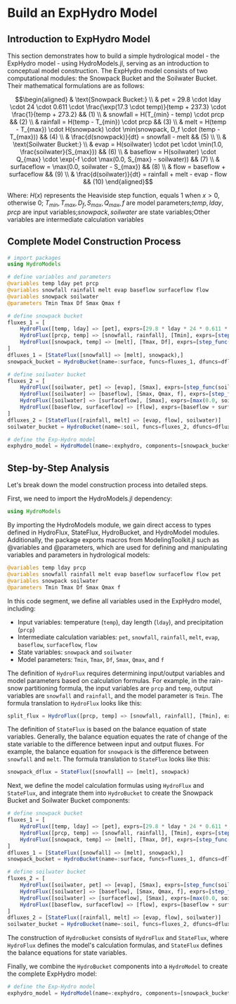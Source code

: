 # Build an ExpHydro Model

## Introduction to ExpHydro Model

This section demonstrates how to build a simple hydrological model - the ExpHydro model - using HydroModels.jl, serving as an introduction to conceptual model construction.
The ExpHydro model consists of two computational modules: the Snowpack Bucket and the Soilwater Bucket. Their mathematical formulations are as follows:

```math
\begin{aligned}
& \text{Snowpack Bucket:} \\
& pet = 29.8 \cdot lday \cdot 24 \cdot 0.611 \cdot \frac{\exp(17.3 \cdot temp)}{temp + 237.3} \cdot \frac{1}{temp + 273.2} && (1) \\
& snowfall = H(T_{min} - temp) \cdot prcp && (2) \\
& rainfall = H(temp - T_{min}) \cdot prcp && (3) \\
& melt = H(temp - T_{max}) \cdot H(snowpack) \cdot \min(snowpack, D_f \cdot (temp - T_{max})) && (4) \\
& \frac{d(snowpack)}{dt} = snowfall - melt && (5) \\
\\
& \text{Soilwater Bucket:} \\
& evap = H(soilwater) \cdot pet \cdot \min(1.0, \frac{soilwater}{S_{max}}) && (6) \\
& baseflow = H(soilwater) \cdot Q_{max} \cdot \exp(-f \cdot \max(0.0, S_{max} - soilwater)) && (7) \\
& surfaceflow = \max(0.0, soilwater - S_{max}) && (8) \\
& flow = baseflow + surfaceflow && (9) \\
& \frac{d(soilwater)}{dt} = rainfall + melt - evap - flow && (10)
\end{aligned}
```

Where: $H(x)$ represents the Heaviside step function, equals 1 when $x > 0$, otherwise 0; $T_{min}, T_{max}, D_f, S_{max}, Q_{max}, f$ are model parameters;$temp, lday, prcp$ are input variables;$snowpack, soilwater$ are state variables;Other variables are intermediate calculation variables

## Complete Model Construction Process

```julia
# import packages
using HydroModels

# define variables and parameters
@variables temp lday pet prcp 
@variables snowfall rainfall melt evap baseflow surfaceflow flow
@variables snowpack soilwater
@parameters Tmin Tmax Df Smax Qmax f

# define snowpack bucket
fluxes_1 = [
    HydroFlux([temp, lday] => [pet], exprs=[29.8 * lday * 24 * 0.611 * exp((17.3 * temp) / (temp + 237.3)) / (temp + 273.2)]),
    HydroFlux([prcp, temp] => [snowfall, rainfall], [Tmin], exprs=[step_func(Tmin - temp) * prcp, step_func(temp - Tmin) * prcp]),
    HydroFlux([snowpack, temp] => [melt], [Tmax, Df], exprs=[step_func(temp - Tmax) * step_func(snowpack) * min(snowpack, Df * (temp - Tmax))]),
]
dfluxes_1 = [StateFlux([snowfall] => [melt], snowpack),]
snowpack_bucket = HydroBucket(name=:surface, funcs=fluxes_1, dfuncs=dfluxes_1)

# define soilwater bucket
fluxes_2 = [
    HydroFlux([soilwater, pet] => [evap], [Smax], exprs=[step_func(soilwater) * pet * min(1.0, soilwater / Smax)]),
    HydroFlux([soilwater] => [baseflow], [Smax, Qmax, f], exprs=[step_func(soilwater) * Qmax * exp(-f * (max(0.0, Smax - soilwater)))]),
    HydroFlux([soilwater] => [surfaceflow], [Smax], exprs=[max(0.0, soilwater - Smax)]),
    HydroFlux([baseflow, surfaceflow] => [flow], exprs=[baseflow + surfaceflow]),
]
dfluxes_2 = [StateFlux([rainfall, melt] => [evap, flow], soilwater)]
soilwater_bucket = HydroBucket(name=:soil, funcs=fluxes_2, dfuncs=dfluxes_2)

# define the Exp-Hydro model
exphydro_model = HydroModel(name=:exphydro, components=[snowpack_bucket, soilwater_bucket])
```

## Step-by-Step Analysis

Let's break down the model construction process into detailed steps.

First, we need to import the HydroModels.jl dependency:

```julia
using HydroModels
```

By importing the HydroModels module, we gain direct access to types defined in HydroFlux, StateFlux, HydroBucket, and HydroModel modules. Additionally, the package exports macros from ModelingToolkit.jl such as @variables and @parameters, which are used for defining and manipulating variables and parameters in hydrological models:

```julia
@variables temp lday prcp 
@variables snowfall rainfall melt evap baseflow surfaceflow flow pet
@variables snowpack soilwater
@parameters Tmin Tmax Df Smax Qmax f
```

In this code segment, we define all variables used in the ExpHydro model, including:
- Input variables: temperature (`temp`), day length (`lday`), and precipitation (`prcp`)
- Intermediate calculation variables: `pet`, `snowfall`, `rainfall`, `melt`, `evap`, `baseflow`, `surfaceflow`, `flow`
- State variables: `snowpack` and `soilwater`
- Model parameters: `Tmin`, `Tmax`, `Df`, `Smax`, `Qmax`, and `f`

The definition of `HydroFlux` requires determining input/output variables and model parameters based on calculation formulas. For example, in the rain-snow partitioning formula, the input variables are `prcp` and `temp`, output variables are `snowfall` and `rainfall`, and the model parameter is `Tmin`. The formula translation to `HydroFlux` looks like this:

```julia
split_flux = HydroFlux([prcp, temp] => [snowfall, rainfall], [Tmin], exprs=[step_func(Tmin - temp) * prcp, step_func(temp - Tmin) * prcp])
```

The definition of `StateFlux` is based on the balance equation of state variables. Generally, the balance equation equates the rate of change of the state variable to the difference between input and output fluxes. For example, the balance equation for `snowpack` is the difference between `snowfall` and `melt`. The formula translation to `StateFlux` looks like this:

```julia
snowpack_dflux = StateFlux([snowfall] => [melt], snowpack)
```

Next, we define the model calculation formulas using `HydroFlux` and `StateFlux`, and integrate them into `HydroBucket` to create the Snowpack Bucket and Soilwater Bucket components:

```julia
# define snowpack bucket
fluxes_1 = [
    HydroFlux([temp, lday] => [pet], exprs=[29.8 * lday * 24 * 0.611 * exp((17.3 * temp) / (temp + 237.3)) / (temp + 273.2)]),
    HydroFlux([prcp, temp] => [snowfall, rainfall], [Tmin], exprs=[step_func(Tmin - temp) * prcp, step_func(temp - Tmin) * prcp]),
    HydroFlux([snowpack, temp] => [melt], [Tmax, Df], exprs=[step_func(temp - Tmax) * step_func(snowpack) * min(snowpack, Df * (temp - Tmax))]),
]
dfluxes_1 = [StateFlux([snowfall] => [melt], snowpack),]
snowpack_bucket = HydroBucket(name=:surface, funcs=fluxes_1, dfuncs=dfluxes_1)

# define soilwater bucket
fluxes_2 = [
    HydroFlux([soilwater, pet] => [evap], [Smax], exprs=[step_func(soilwater) * pet * min(1.0, soilwater / Smax)]),
    HydroFlux([soilwater] => [baseflow], [Smax, Qmax, f], exprs=[step_func(soilwater) * Qmax * exp(-f * (max(0.0, Smax - soilwater)))]),
    HydroFlux([soilwater] => [surfaceflow], [Smax], exprs=[max(0.0, soilwater - Smax)]),
    HydroFlux([baseflow, surfaceflow] => [flow], exprs=[baseflow + surfaceflow]),
]
dfluxes_2 = [StateFlux([rainfall, melt] => [evap, flow], soilwater)]
soilwater_bucket = HydroBucket(name=:soil, funcs=fluxes_2, dfuncs=dfluxes_2)
```

The construction of `HydroBucket` consists of `HydroFlux` and `StateFlux`, where `HydroFlux` defines the model's calculation formulas, and `StateFlux` defines the balance equations for state variables.

Finally, we combine the `HydroBucket` components into a `HydroModel` to create the complete ExpHydro model:

```julia
# define the Exp-Hydro model
exphydro_model = HydroModel(name=:exphydro, components=[snowpack_bucket, soilwater_bucket])
```
